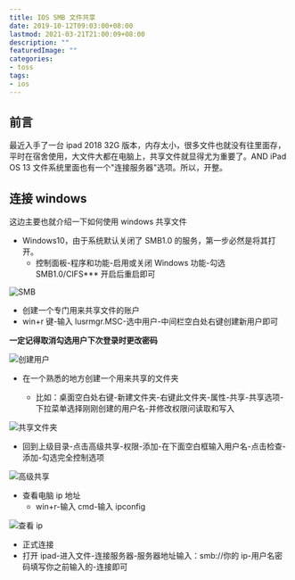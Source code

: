 ```yaml
---
title: IOS SMB 文件共享
date: 2019-10-12T09:03:00+08:00
lastmod: 2021-03-21T21:00:09+08:00
description: ""
featuredImage: ""
categories:
- toss
tags:
- ios
---
```


## 前言

最近入手了一台 ipad 2018 32G 版本，内存太小，很多文件也就没有往里面存，平时在宿舍使用，大文件大都在电脑上，共享文件就显得尤为重要了。AND iPad OS 13 文件系统里面也有一个"连接服务器"选项。所以，开整。

## 连接 windows

这边主要也就介绍一下如何使用 windows 共享文件

- Windows10，由于系统默认关闭了 SMB1.0 的服务，第一步必然是将其打开。
  - 控制面板-程序和功能-启用或关闭 Windows 功能-勾选 SMB1.0/CIFS***  开启后重启即可

![SMB](https://cdn.zggsong.cn/2020/03/21/59f8c4c5b50fa.png)

- 创建一个专门用来共享文件的账户
 - win+r 键-输入 lusrmgr.MSC-选中用户-中间栏空白处右键创建新用户即可

**一定记得取消勾选用户下次登录时更改密码**

![创建用户](https://cdn.zggsong.cn/2020/03/21/66ad34f74be10.png)

- 在一个熟悉的地方创建一个用来共享的文件夹

  - 比如：桌面空白处右键-新建文件夹-右键此文件夹-属性-共享-共享选项-下拉菜单选择刚刚创建的用户名-并修改权限问读取和写入

![共享文件夹](https://cdn.zggsong.cn/2020/03/21/d6e4b8627d658.png)

  - 回到上级目录-点击高级共享-权限-添加-在下面空白框输入用户名-点击检查-添加-勾选完全控制选项

![高级共享](https://cdn.zggsong.cn/2020/03/21/2e8cf094ce71f.png)

- 查看电脑 ip 地址
  - win+r-输入 cmd-输入 ipconfig

![查看 ip](https://cdn.zggsong.cn/2020/03/21/bc2d19ea4c8c7.png)

- 正式连接
 - 打开 ipad-进入文件-连接服务器-服务器地址输入：smb://你的 ip-用户名密码填写你之前输入的-连接即可
